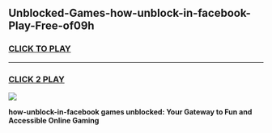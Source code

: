 
## Unblocked-Games-how-unblock-in-facebook-Play-Free-of09h
<h3>
<a href="https://premium76.site?title=how-unblock-in-facebook&ref=18A1">CLICK TO PLAY</a></h3>
<hr>

<h3>
<a href="https://premium76.site?title=how-unblock-in-facebook&ref=18A1">CLICK 2 PLAY</a>
  
</h3>

<a href="https://premium76.site?title=how-unblock-in-facebook&ref=18A1"><img src="https://clearcache.store/games.png"></a>


**how-unblock-in-facebook games unblocked: Your Gateway to Fun and Accessible Online Gaming**

